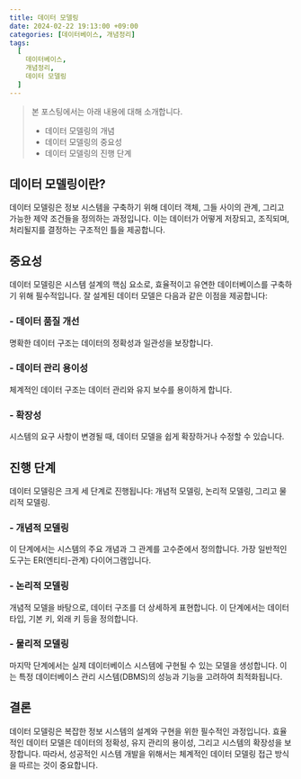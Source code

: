 ```yaml
---
title: 데이터 모델링
date: 2024-02-22 19:13:00 +09:00
categories: [데이터베이스, 개념정리]
tags:
  [
    데이터베이스,
    개념정리,
    데이터 모델링
  ]
---
```


> 본 포스팅에서는 아래 내용에 대해 소개합니다.
> - 데이터 모델링의 개념
> - 데이터 모델링의 중요성
> - 데이터 모델링의 진행 단계

## 데이터 모델링이란?
데이터 모델링은 정보 시스템을 구축하기 위해 데이터 객체, 그들 사이의 관계, 그리고 가능한 제약 조건들을 정의하는 과정입니다. 이는 데이터가 어떻게 저장되고, 조직되며, 처리될지를 결정하는 구조적인 틀을 제공합니다.

## 중요성
데이터 모델링은 시스템 설계의 핵심 요소로, 효율적이고 유연한 데이터베이스를 구축하기 위해 필수적입니다. 잘 설계된 데이터 모델은 다음과 같은 이점을 제공합니다:

### - 데이터 품질 개선
명확한 데이터 구조는 데이터의 정확성과 일관성을 보장합니다.

### - 데이터 관리 용이성
체계적인 데이터 구조는 데이터 관리와 유지 보수를 용이하게 합니다.

### - 확장성
시스템의 요구 사항이 변경될 때, 데이터 모델을 쉽게 확장하거나 수정할 수 있습니다.

## 진행 단계
데이터 모델링은 크게 세 단계로 진행됩니다: 개념적 모델링, 논리적 모델링, 그리고 물리적 모델링.

### - 개념적 모델링
이 단계에서는 시스템의 주요 개념과 그 관계를 고수준에서 정의합니다. 가장 일반적인 도구는 ER(엔티티-관계) 다이어그램입니다.

### - 논리적 모델링
개념적 모델을 바탕으로, 데이터 구조를 더 상세하게 표현합니다. 이 단계에서는 데이터 타입, 기본 키, 외래 키 등을 정의합니다.

### - 물리적 모델링
마지막 단계에서는 실제 데이터베이스 시스템에 구현될 수 있는 모델을 생성합니다. 이는 특정 데이터베이스 관리 시스템(DBMS)의 성능과 기능을 고려하여 최적화됩니다.

## 결론
데이터 모델링은 복잡한 정보 시스템의 설계와 구현을 위한 필수적인 과정입니다. 효율적인 데이터 모델은 데이터의 정확성, 유지 관리의 용이성, 그리고 시스템의 확장성을 보장합니다.
따라서, 성공적인 시스템 개발을 위해서는 체계적인 데이터 모델링 접근 방식을 따르는 것이 중요합니다.
